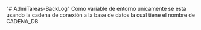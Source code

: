 "# AdmiTareas-BackLog" 
Como variable de entorno unicamente se esta usando la cadena de conexión a la base de datos la cual tiene el nombre de CADENA_DB
